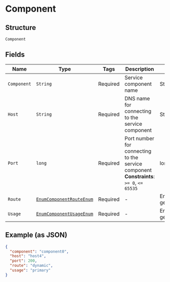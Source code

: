 
# Component

## Structure

`Component`

## Fields

| Name | Type | Tags | Description | Getter | Setter |
|  --- | --- | --- | --- | --- | --- |
| `Component` | `String` | Required | Service component name | String getComponent() | setComponent(String component) |
| `Host` | `String` | Required | DNS name for connecting to the service component | String getHost() | setHost(String host) |
| `Port` | `long` | Required | Port number for connecting to the service component<br>**Constraints**: `>= 0`, `<= 65535` | long getPort() | setPort(long port) |
| `Route` | [`EnumComponentRouteEnum`](../../doc/models/enum-component-route-enum.md) | Required | - | EnumComponentRouteEnum getRoute() | setRoute(EnumComponentRouteEnum route) |
| `Usage` | [`EnumComponentUsageEnum`](../../doc/models/enum-component-usage-enum.md) | Required | - | EnumComponentUsageEnum getUsage() | setUsage(EnumComponentUsageEnum usage) |

## Example (as JSON)

```json
{
  "component": "component0",
  "host": "host4",
  "port": 200,
  "route": "dynamic",
  "usage": "primary"
}
```

